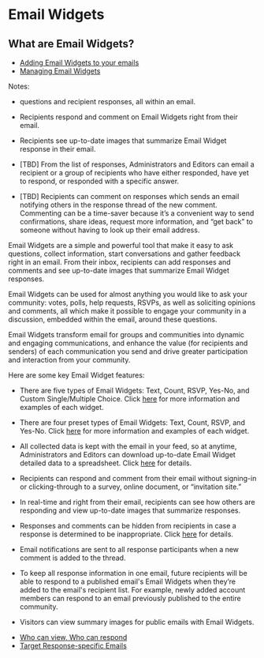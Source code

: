 # Email Widgets

<span id="gv-5widgets-1ewintro"></span>
## What are Email Widgets?

* [Adding Email Widgets to your emails](/5-widgets/2-ewAdd.md?gv-qargs=0#gv-5widgets-2ewadd)
* [Managing Email Widgets](/5-widgets/3-ewManage.md?gv-qargs=0#gv-5widgets-3ewmanage)

<span class="todo">

Notes:

* questions and recipient responses, all within an email.

* Recipients respond and comment on Email Widgets right from their email.

* Recipients see up-to-date images that summarize Email Widget response in their email.

* [TBD] From the list of responses, Administrators and Editors can email a recipient or a group of recipients who have either responded, have yet to respond, or responded with a specific answer.

* [TBD] Recipients can comment on responses which sends an email notifying others in the response thread of the new comment.  Commenting can be a time-saver
because it’s a convenient way to send confirmations, share ideas, request more information, and “get back” to someone without having to look up their email address.

</span> <!-- todo -->

Email Widgets are a simple and powerful tool that make it easy to ask questions, collect information, start conversations and gather feedback right in an email.  From their inbox, recipients can add responses and comments and see up-to-date images that summarize Email Widget responses.  

Email Widgets can be used for almost anything you would like to ask your community: votes, polls, help requests, RSVPs, as well as soliciting opinions and comments, all which make it possible to engage your community in a discussion, embedded within the email, around these questions.  

<span class="todo">
  
Email Widgets transform email for groups and communities into dynamic and engaging communications, and enhance the value (for recipients and senders) of each communication you send and drive greater participation and interaction from your community.

</span> <!-- todo -->

Here are some key Email Widget features:

<span class="sub g4s">

* There are five types of Email Widgets:  Text, Count, RSVP, Yes-No, and Custom Single/Multiple Choice.  Click [here](/5-widgets/2-ewAdd.md?gv-qargs=0#gv-5widgets-2ewadd) for more information and examples of each widget.

</span> <!-- sub g4s -->

<span class="free">

* There are four preset types of Email Widgets:  Text, Count, RSVP, and Yes-No.  Click [here](/5-widgets/2-ewAdd.md?gv-qargs=0#gv-5widgets-2ewadd) for more information and examples of each widget.

</span> <!-- free -->

* All collected data is kept with the email in your feed, so at anytime, Administrators and Editors can download up-to-date Email Widget detailed data to a spreadsheet.  Click [here](/5-widgets/3-ewManage.md?gv-qargs=0#gv-5widgets-3ewmanage-download) for details.

* Recipients can respond and comment from their email without signing-in or clicking-through to a survey, online document, or “invitation site.” 

* In real-time and right from their email, recipients can see how others are responding and view up-to-date images that summarize responses.

* Responses and comments can be hidden from recipients in case a response is determined to be inappropriate.  Click [here](/5-widgets/3-ewManage.md?gv-qargs=0#gv-5widgets-3ewmanage-hide-unhide) for details.

* Email notifications are sent to all response participants when a new comment is added to the thread.

* To keep all response information in one email, future recipients will be able to respond to a published email's Email Widgets when they’re added to the email's recipient list.  For example, newly added account members can respond to an email previously published to the entire community.

* Visitors can view summary images for public emails with Email Widgets. 

<span class="todo">
  
* [Who can view, Who can respond](/5-widgets/4-ewDetails.md?gv-qargs=0#gv-5widgets-4ewdetails)
* [Target Response-specific Emails](/5-widgets/5-ewTarget.md?gv-qargs=0#gv-5widgets-5ewtarget)

</span> <!-- todo -->
